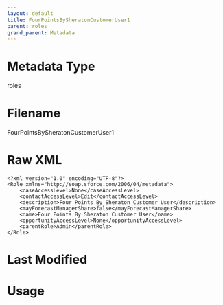 ```yaml
---
layout: default
title: FourPointsBySheratonCustomerUser1
parent: roles
grand_parent: Metadata
---
```

# Metadata Type
roles


# Filename 
FourPointsBySheratonCustomerUser1


# Raw XML
```
<?xml version="1.0" encoding="UTF-8"?>
<Role xmlns="http://soap.sforce.com/2006/04/metadata">
    <caseAccessLevel>None</caseAccessLevel>
    <contactAccessLevel>Edit</contactAccessLevel>
    <description>Four Points By Sheraton Customer User</description>
    <mayForecastManagerShare>false</mayForecastManagerShare>
    <name>Four Points By Sheraton Customer User</name>
    <opportunityAccessLevel>None</opportunityAccessLevel>
    <parentRole>Admin</parentRole>
</Role>
```


# Last Modified


# Usage
